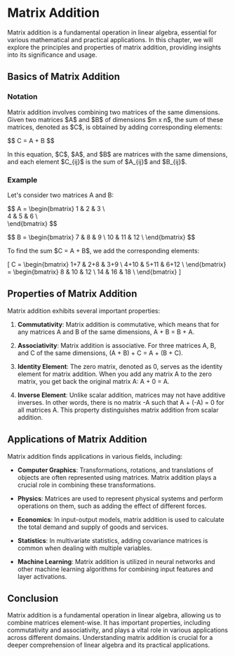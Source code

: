 # Matrix Addition

Matrix addition is a fundamental operation in linear algebra, essential for various mathematical and practical applications. In this chapter, we will explore the principles and properties of matrix addition, providing insights into its significance and usage.

## Basics of Matrix Addition

### Notation
Matrix addition involves combining two matrices of the same dimensions. Given two matrices \$A\$ and \$B\$ of dimensions \$m x n\$, the sum of these matrices, denoted as \$C\$, is obtained by adding corresponding elements:

\$\$
C = A + B
\$\$

In this equation, \$C\$, \$A\$, and \$B\$ are matrices with the same dimensions, and each element \$C_{ij}\$ is the sum of \$A_{ij}\$ and \$B_{ij}\$.

### Example
Let's consider two matrices A and B:

\$\$
A = \\begin{bmatrix}
1 & 2 & 3 \\\
4 & 5 & 6 \\\
\\end{bmatrix}
\$\$

\$\$
B = \begin{bmatrix}
7 & 8 & 9 \\
10 & 11 & 12 \\
\end{bmatrix}
\$\$

To find the sum \$C = A + B\$, we add the corresponding elements:

\[
C = \begin{bmatrix}
1+7 & 2+8 & 3+9 \\
4+10 & 5+11 & 6+12 \\
\end{bmatrix}
= \begin{bmatrix}
8 & 10 & 12 \\
14 & 16 & 18 \\
\end{bmatrix}
\]

## Properties of Matrix Addition

Matrix addition exhibits several important properties:

1. **Commutativity**: Matrix addition is commutative, which means that for any matrices A and B of the same dimensions, A + B = B + A.

2. **Associativity**: Matrix addition is associative. For three matrices A, B, and C of the same dimensions, (A + B) + C = A + (B + C).

3. **Identity Element**: The zero matrix, denoted as 0, serves as the identity element for matrix addition. When you add any matrix A to the zero matrix, you get back the original matrix A: A + 0 = A.

4. **Inverse Element**: Unlike scalar addition, matrices may not have additive inverses. In other words, there is no matrix -A such that A + (-A) = 0 for all matrices A. This property distinguishes matrix addition from scalar addition.

## Applications of Matrix Addition

Matrix addition finds applications in various fields, including:

- **Computer Graphics**: Transformations, rotations, and translations of objects are often represented using matrices. Matrix addition plays a crucial role in combining these transformations.

- **Physics**: Matrices are used to represent physical systems and perform operations on them, such as adding the effect of different forces.

- **Economics**: In input-output models, matrix addition is used to calculate the total demand and supply of goods and services.

- **Statistics**: In multivariate statistics, adding covariance matrices is common when dealing with multiple variables.

- **Machine Learning**: Matrix addition is utilized in neural networks and other machine learning algorithms for combining input features and layer activations.

## Conclusion

Matrix addition is a fundamental operation in linear algebra, allowing us to combine matrices element-wise. It has important properties, including commutativity and associativity, and plays a vital role in various applications across different domains. Understanding matrix addition is crucial for a deeper comprehension of linear algebra and its practical applications.
